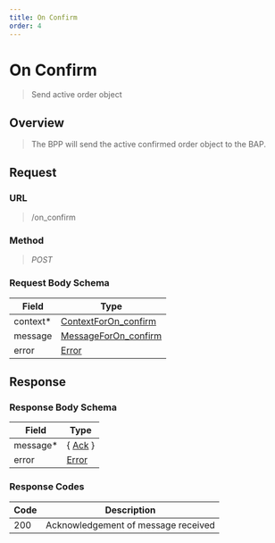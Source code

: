 ```yaml
---
title: On Confirm
order: 4
---
```


# On Confirm

> Send active order object

## Overview

> The BPP will send the active confirmed order object to the BAP.

## Request

### URL

> /on_confirm

### Method

> _POST_

### Request Body Schema

| **Field** | **Type**                                                                               |
| --------- | -------------------------------------------------------------------------------------- |
| context\* | [ContextForOn_confirm](/docs/core-specification/schema-reference/contextforon_confirm) |
| message   | [MessageForOn_confirm](/docs/core-specification/schema-reference/messageforon_confirm) |
| error     | [Error](/docs/core-specification/schema-reference/error)                               |

## Response

### Response Body Schema

| **Field** | **Type**                                                 |
| --------- | -------------------------------------------------------- |
| message\* | { [Ack](/docs/core-specification/schema-reference/ack) } |
| error     | [Error](/docs/core-specification/schema-reference/error) |

### Response Codes

| **Code** | **Description**                     |
| -------- | ----------------------------------- |
| 200      | Acknowledgement of message received |
